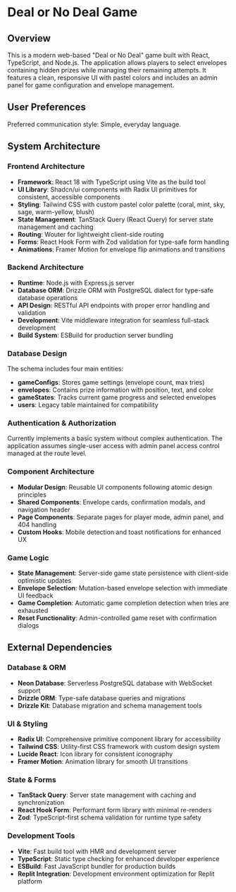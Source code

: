 # Deal or No Deal Game

## Overview

This is a modern web-based "Deal or No Deal" game built with React, TypeScript, and Node.js. The application allows players to select envelopes containing hidden prizes while managing their remaining attempts. It features a clean, responsive UI with pastel colors and includes an admin panel for game configuration and envelope management.

## User Preferences

Preferred communication style: Simple, everyday language.

## System Architecture

### Frontend Architecture
- **Framework**: React 18 with TypeScript using Vite as the build tool
- **UI Library**: Shadcn/ui components with Radix UI primitives for consistent, accessible components
- **Styling**: Tailwind CSS with custom pastel color palette (coral, mint, sky, sage, warm-yellow, blush)
- **State Management**: TanStack Query (React Query) for server state management and caching
- **Routing**: Wouter for lightweight client-side routing
- **Forms**: React Hook Form with Zod validation for type-safe form handling
- **Animations**: Framer Motion for envelope flip animations and transitions

### Backend Architecture
- **Runtime**: Node.js with Express.js server
- **Database ORM**: Drizzle ORM with PostgreSQL dialect for type-safe database operations
- **API Design**: RESTful API endpoints with proper error handling and validation
- **Development**: Vite middleware integration for seamless full-stack development
- **Build System**: ESBuild for production server bundling

### Database Design
The schema includes four main entities:
- **gameConfigs**: Stores game settings (envelope count, max tries)
- **envelopes**: Contains prize information with position, text, and color
- **gameStates**: Tracks current game progress and selected envelopes
- **users**: Legacy table maintained for compatibility

### Authentication & Authorization
Currently implements a basic system without complex authentication. The application assumes single-user access with admin panel access control managed at the route level.

### Component Architecture
- **Modular Design**: Reusable UI components following atomic design principles
- **Shared Components**: Envelope cards, confirmation modals, and navigation header
- **Page Components**: Separate pages for player mode, admin panel, and 404 handling
- **Custom Hooks**: Mobile detection and toast notifications for enhanced UX

### Game Logic
- **State Management**: Server-side game state persistence with client-side optimistic updates
- **Envelope Selection**: Mutation-based envelope selection with immediate UI feedback
- **Game Completion**: Automatic game completion detection when tries are exhausted
- **Reset Functionality**: Admin-controlled game reset with confirmation dialogs

## External Dependencies

### Database & ORM
- **Neon Database**: Serverless PostgreSQL database with WebSocket support
- **Drizzle ORM**: Type-safe database queries and migrations
- **Drizzle Kit**: Database migration and schema management tools

### UI & Styling
- **Radix UI**: Comprehensive primitive component library for accessibility
- **Tailwind CSS**: Utility-first CSS framework with custom design system
- **Lucide React**: Icon library for consistent iconography
- **Framer Motion**: Animation library for smooth UI transitions

### State & Forms
- **TanStack Query**: Server state management with caching and synchronization
- **React Hook Form**: Performant form library with minimal re-renders
- **Zod**: TypeScript-first schema validation for runtime type safety

### Development Tools
- **Vite**: Fast build tool with HMR and development server
- **TypeScript**: Static type checking for enhanced developer experience
- **ESBuild**: Fast JavaScript bundler for production builds
- **Replit Integration**: Development environment optimization for Replit platform